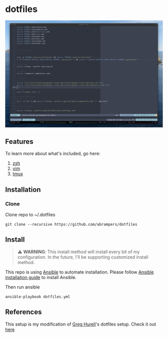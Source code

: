# dotfiles

![Terminal](assets/terminal.png "Terminal")

## Features

To learn more about what's included, go here:
1. [zsh](https://github.com/abrampers/dotfiles/tree/master/zsh)
2. [vim](https://github.com/abrampers/dotfiles/tree/master/vim)
3. [tmux](https://github.com/abrampers/dotfiles/tree/master/tmux)

## Installation
### Clone
Clone repo to ~/.dotfiles
```sh-session
git clone --recursive https://github.com/abrampers/dotfiles
```

## Install
> ⚠️ **WARNING**: This install method will install every bit of my configuration. In the future, I'll be supporting customized install method.

This repo is using [Ansible](https://docs.ansible.com/ansible/latest/index.html) to automate installation. Please follow [Ansible installation guide](https://docs.ansible.com/ansible/latest/installation_guide/intro_installation.html#installing-ansible-on-macos) to install Ansible.

Then run ansible
```sh-session
ansible-playbook dotfiles.yml
```

## References
This setup is my modification of [Greg Hurell](https://github.com/wincent)'s dotfiles setup. Check it out [here](https://github.com/wincent/wincent)

